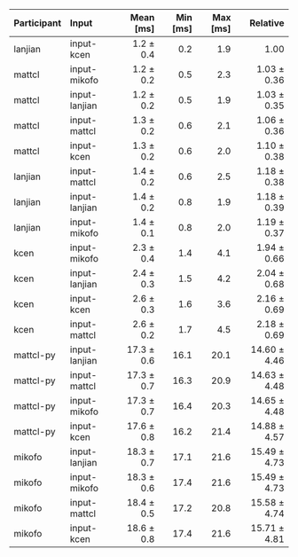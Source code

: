 | Participant | Input | Mean [ms] | Min [ms] | Max [ms] | Relative |
|:---|:---|---:|---:|---:|---:|
| lanjian | input-kcen | 1.2 ± 0.4 | 0.2 | 1.9 | 1.00 |
| mattcl | input-mikofo | 1.2 ± 0.2 | 0.5 | 2.3 | 1.03 ± 0.36 |
| mattcl | input-lanjian | 1.2 ± 0.2 | 0.5 | 1.9 | 1.03 ± 0.35 |
| mattcl | input-mattcl | 1.3 ± 0.2 | 0.6 | 2.1 | 1.06 ± 0.36 |
| mattcl | input-kcen | 1.3 ± 0.2 | 0.6 | 2.0 | 1.10 ± 0.38 |
| lanjian | input-mattcl | 1.4 ± 0.2 | 0.6 | 2.5 | 1.18 ± 0.38 |
| lanjian | input-lanjian | 1.4 ± 0.2 | 0.8 | 1.9 | 1.18 ± 0.39 |
| lanjian | input-mikofo | 1.4 ± 0.1 | 0.8 | 2.0 | 1.19 ± 0.37 |
| kcen | input-mikofo | 2.3 ± 0.4 | 1.4 | 4.1 | 1.94 ± 0.66 |
| kcen | input-lanjian | 2.4 ± 0.3 | 1.5 | 4.2 | 2.04 ± 0.68 |
| kcen | input-kcen | 2.6 ± 0.3 | 1.6 | 3.6 | 2.16 ± 0.69 |
| kcen | input-mattcl | 2.6 ± 0.2 | 1.7 | 4.5 | 2.18 ± 0.69 |
| mattcl-py | input-lanjian | 17.3 ± 0.6 | 16.1 | 20.1 | 14.60 ± 4.46 |
| mattcl-py | input-mattcl | 17.3 ± 0.7 | 16.3 | 20.9 | 14.63 ± 4.48 |
| mattcl-py | input-mikofo | 17.3 ± 0.7 | 16.4 | 20.3 | 14.65 ± 4.48 |
| mattcl-py | input-kcen | 17.6 ± 0.8 | 16.2 | 21.4 | 14.88 ± 4.57 |
| mikofo | input-lanjian | 18.3 ± 0.7 | 17.1 | 21.6 | 15.49 ± 4.73 |
| mikofo | input-mikofo | 18.3 ± 0.6 | 17.4 | 21.6 | 15.49 ± 4.73 |
| mikofo | input-mattcl | 18.4 ± 0.5 | 17.2 | 20.8 | 15.58 ± 4.74 |
| mikofo | input-kcen | 18.6 ± 0.8 | 17.4 | 21.6 | 15.71 ± 4.81 |
